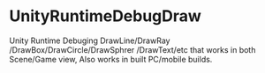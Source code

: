# UnityRuntimeDebugDraw
Unity  Runtime Debuging DrawLine/DrawRay /DrawBox/DrawCircle/DrawSphrer /DrawText/etc that works in both Scene/Game view, Also works in built PC/mobile builds.

